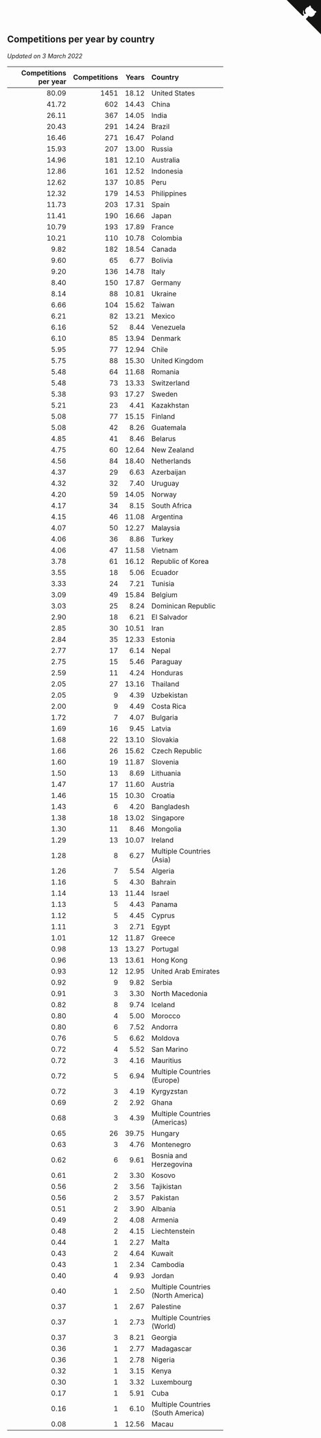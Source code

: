 ## Competitions per year by country

*Updated on  3 March 2022*

| Competitions per year | Competitions | Years | Country |
| ---: | ---: | ---: | :--- |
| 80.09 | 1451 | 18.12 | United States |
| 41.72 | 602 | 14.43 | China |
| 26.11 | 367 | 14.05 | India |
| 20.43 | 291 | 14.24 | Brazil |
| 16.46 | 271 | 16.47 | Poland |
| 15.93 | 207 | 13.00 | Russia |
| 14.96 | 181 | 12.10 | Australia |
| 12.86 | 161 | 12.52 | Indonesia |
| 12.62 | 137 | 10.85 | Peru |
| 12.32 | 179 | 14.53 | Philippines |
| 11.73 | 203 | 17.31 | Spain |
| 11.41 | 190 | 16.66 | Japan |
| 10.79 | 193 | 17.89 | France |
| 10.21 | 110 | 10.78 | Colombia |
| 9.82 | 182 | 18.54 | Canada |
| 9.60 | 65 | 6.77 | Bolivia |
| 9.20 | 136 | 14.78 | Italy |
| 8.40 | 150 | 17.87 | Germany |
| 8.14 | 88 | 10.81 | Ukraine |
| 6.66 | 104 | 15.62 | Taiwan |
| 6.21 | 82 | 13.21 | Mexico |
| 6.16 | 52 | 8.44 | Venezuela |
| 6.10 | 85 | 13.94 | Denmark |
| 5.95 | 77 | 12.94 | Chile |
| 5.75 | 88 | 15.30 | United Kingdom |
| 5.48 | 64 | 11.68 | Romania |
| 5.48 | 73 | 13.33 | Switzerland |
| 5.38 | 93 | 17.27 | Sweden |
| 5.21 | 23 | 4.41 | Kazakhstan |
| 5.08 | 77 | 15.15 | Finland |
| 5.08 | 42 | 8.26 | Guatemala |
| 4.85 | 41 | 8.46 | Belarus |
| 4.75 | 60 | 12.64 | New Zealand |
| 4.56 | 84 | 18.40 | Netherlands |
| 4.37 | 29 | 6.63 | Azerbaijan |
| 4.32 | 32 | 7.40 | Uruguay |
| 4.20 | 59 | 14.05 | Norway |
| 4.17 | 34 | 8.15 | South Africa |
| 4.15 | 46 | 11.08 | Argentina |
| 4.07 | 50 | 12.27 | Malaysia |
| 4.06 | 36 | 8.86 | Turkey |
| 4.06 | 47 | 11.58 | Vietnam |
| 3.78 | 61 | 16.12 | Republic of Korea |
| 3.55 | 18 | 5.06 | Ecuador |
| 3.33 | 24 | 7.21 | Tunisia |
| 3.09 | 49 | 15.84 | Belgium |
| 3.03 | 25 | 8.24 | Dominican Republic |
| 2.90 | 18 | 6.21 | El Salvador |
| 2.85 | 30 | 10.51 | Iran |
| 2.84 | 35 | 12.33 | Estonia |
| 2.77 | 17 | 6.14 | Nepal |
| 2.75 | 15 | 5.46 | Paraguay |
| 2.59 | 11 | 4.24 | Honduras |
| 2.05 | 27 | 13.16 | Thailand |
| 2.05 | 9 | 4.39 | Uzbekistan |
| 2.00 | 9 | 4.49 | Costa Rica |
| 1.72 | 7 | 4.07 | Bulgaria |
| 1.69 | 16 | 9.45 | Latvia |
| 1.68 | 22 | 13.10 | Slovakia |
| 1.66 | 26 | 15.62 | Czech Republic |
| 1.60 | 19 | 11.87 | Slovenia |
| 1.50 | 13 | 8.69 | Lithuania |
| 1.47 | 17 | 11.60 | Austria |
| 1.46 | 15 | 10.30 | Croatia |
| 1.43 | 6 | 4.20 | Bangladesh |
| 1.38 | 18 | 13.02 | Singapore |
| 1.30 | 11 | 8.46 | Mongolia |
| 1.29 | 13 | 10.07 | Ireland |
| 1.28 | 8 | 6.27 | Multiple Countries (Asia) |
| 1.26 | 7 | 5.54 | Algeria |
| 1.16 | 5 | 4.30 | Bahrain |
| 1.14 | 13 | 11.44 | Israel |
| 1.13 | 5 | 4.43 | Panama |
| 1.12 | 5 | 4.45 | Cyprus |
| 1.11 | 3 | 2.71 | Egypt |
| 1.01 | 12 | 11.87 | Greece |
| 0.98 | 13 | 13.27 | Portugal |
| 0.96 | 13 | 13.61 | Hong Kong |
| 0.93 | 12 | 12.95 | United Arab Emirates |
| 0.92 | 9 | 9.82 | Serbia |
| 0.91 | 3 | 3.30 | North Macedonia |
| 0.82 | 8 | 9.74 | Iceland |
| 0.80 | 4 | 5.00 | Morocco |
| 0.80 | 6 | 7.52 | Andorra |
| 0.76 | 5 | 6.62 | Moldova |
| 0.72 | 4 | 5.52 | San Marino |
| 0.72 | 3 | 4.16 | Mauritius |
| 0.72 | 5 | 6.94 | Multiple Countries (Europe) |
| 0.72 | 3 | 4.19 | Kyrgyzstan |
| 0.69 | 2 | 2.92 | Ghana |
| 0.68 | 3 | 4.39 | Multiple Countries (Americas) |
| 0.65 | 26 | 39.75 | Hungary |
| 0.63 | 3 | 4.76 | Montenegro |
| 0.62 | 6 | 9.61 | Bosnia and Herzegovina |
| 0.61 | 2 | 3.30 | Kosovo |
| 0.56 | 2 | 3.56 | Tajikistan |
| 0.56 | 2 | 3.57 | Pakistan |
| 0.51 | 2 | 3.90 | Albania |
| 0.49 | 2 | 4.08 | Armenia |
| 0.48 | 2 | 4.15 | Liechtenstein |
| 0.44 | 1 | 2.27 | Malta |
| 0.43 | 2 | 4.64 | Kuwait |
| 0.43 | 1 | 2.34 | Cambodia |
| 0.40 | 4 | 9.93 | Jordan |
| 0.40 | 1 | 2.50 | Multiple Countries (North America) |
| 0.37 | 1 | 2.67 | Palestine |
| 0.37 | 1 | 2.73 | Multiple Countries (World) |
| 0.37 | 3 | 8.21 | Georgia |
| 0.36 | 1 | 2.77 | Madagascar |
| 0.36 | 1 | 2.78 | Nigeria |
| 0.32 | 1 | 3.15 | Kenya |
| 0.30 | 1 | 3.32 | Luxembourg |
| 0.17 | 1 | 5.91 | Cuba |
| 0.16 | 1 | 6.10 | Multiple Countries (South America) |
| 0.08 | 1 | 12.56 | Macau |


<a href="https://github.com/jonatanklosko/wca_statistics" class="github-corner" aria-label="View source on Github"><svg width="80" height="80" viewBox="0 0 250 250" style="fill:#151513; color:#fff; position: absolute; top: 0; border: 0; right: 0;" aria-hidden="true"><path d="M0,0 L115,115 L130,115 L142,142 L250,250 L250,0 Z"></path><path d="M128.3,109.0 C113.8,99.7 119.0,89.6 119.0,89.6 C122.0,82.7 120.5,78.6 120.5,78.6 C119.2,72.0 123.4,76.3 123.4,76.3 C127.3,80.9 125.5,87.3 125.5,87.3 C122.9,97.6 130.6,101.9 134.4,103.2" fill="currentColor" style="transform-origin: 130px 106px;" class="octo-arm"></path><path d="M115.0,115.0 C114.9,115.1 118.7,116.5 119.8,115.4 L133.7,101.6 C136.9,99.2 139.9,98.4 142.2,98.6 C133.8,88.0 127.5,74.4 143.8,58.0 C148.5,53.4 154.0,51.2 159.7,51.0 C160.3,49.4 163.2,43.6 171.4,40.1 C171.4,40.1 176.1,42.5 178.8,56.2 C183.1,58.6 187.2,61.8 190.9,65.4 C194.5,69.0 197.7,73.2 200.1,77.6 C213.8,80.2 216.3,84.9 216.3,84.9 C212.7,93.1 206.9,96.0 205.4,96.6 C205.1,102.4 203.0,107.8 198.3,112.5 C181.9,128.9 168.3,122.5 157.7,114.1 C157.9,116.9 156.7,120.9 152.7,124.9 L141.0,136.5 C139.8,137.7 141.6,141.9 141.8,141.8 Z" fill="currentColor" class="octo-body"></path></svg></a><style>.github-corner:hover .octo-arm{animation:octocat-wave 560ms ease-in-out}@keyframes octocat-wave{0%,100%{transform:rotate(0)}20%,60%{transform:rotate(-25deg)}40%,80%{transform:rotate(10deg)}}@media (max-width:500px){.github-corner:hover .octo-arm{animation:none}.github-corner .octo-arm{animation:octocat-wave 560ms ease-in-out}}</style>
